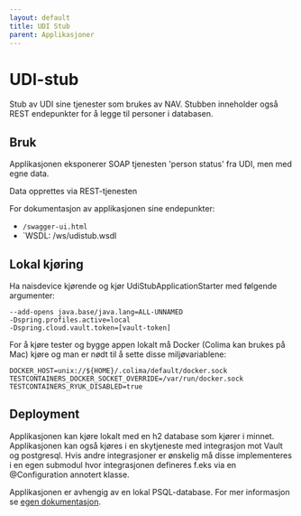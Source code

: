 ```yaml
---
layout: default
title: UDI Stub
parent: Applikasjoner
---
```


# UDI-stub

Stub av UDI sine tjenester som brukes av NAV. Stubben inneholder også REST endepunkter for å legge til personer i
databasen.

## Bruk

Applikasjonen eksponerer SOAP tjenesten 'person status' fra UDI, men med egne data.

Data opprettes via REST-tjenesten

For dokumentasjon av applikasjonen sine endepunkter:

- `/swagger-ui.html`
- `WSDL: /ws/udistub.wsdl

## Lokal kjøring

Ha naisdevice kjørende og kjør UdiStubApplicationStarter med følgende argumenter:

```
--add-opens java.base/java.lang=ALL-UNNAMED
-Dspring.profiles.active=local
-Dspring.cloud.vault.token=[vault-token]
```

For å kjøre tester og bygge appen lokalt må Docker (Colima kan brukes på Mac) kjøre og man er nødt til å sette disse
miljøvariablene:

```
DOCKER_HOST=unix://${HOME}/.colima/default/docker.sock
TESTCONTAINERS_DOCKER_SOCKET_OVERRIDE=/var/run/docker.sock
TESTCONTAINERS_RYUK_DISABLED=true
```

## Deployment

Applikasjonen kan kjøre lokalt med en h2 database som kjører i minnet. Applikasjonen kan også kjøres i en skytjeneste
med integrasjon mot Vault og postgresql. Hvis andre integrasjoner er ønskelig må disse implementeres i en egen submodul
hvor integrasjonen defineres f.eks via en @Configuration annotert klasse.

Applikasjonen er avhengig av en lokal PSQL-database. For mer informasjon se [egen dokumentasjon](../../docs/local_db.md).